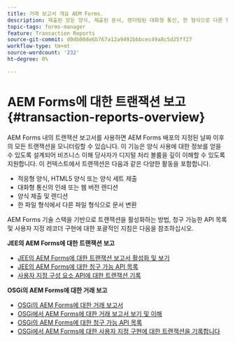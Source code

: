 ```yaml
---
title: 거래 보고서 개요 AEM Forms.
description: 제출된 모든 양식, 제출된 문서, 렌더링된 대화형 통신, 한 형식으로 다른 형식으로 변환된 문서 등의 수를 유지합니다.
topic-tags: forms-manager
feature: Transaction Reports
source-git-commit: d0db00de6b767a12a9492bbbcec49a8c5d25ff27
workflow-type: tm+mt
source-wordcount: '232'
ht-degree: 0%

---
```


# AEM Forms에 대한 트랜잭션 보고 {#transaction-reports-overview}

AEM Forms 내의 트랜잭션 보고서를 사용하면 AEM Forms 배포의 지정된 날짜 이후의 모든 트랜잭션을 모니터링할 수 있습니다. 이 기능은 양식 사용에 대한 정보를 얻을 수 있도록 설계되어 비즈니스 이해 당사자가 디지털 처리 볼륨을 깊이 이해할 수 있도록 지원합니다. 이 컨텍스트에서 트랜잭션은 다음과 같은 다양한 활동을 포함합니다.

* 적응형 양식, HTML5 양식 또는 양식 세트 제출
* 대화형 통신의 인쇄 또는 웹 버전 렌디션
* 양식 제출 및 렌디션
* 한 파일 형식에서 다른 파일 형식으로 문서 변환

AEM Forms 기술 스택을 기반으로 트랜잭션을 활성화하는 방법, 청구 가능한 API 목록 및 사용자 지정 레코더 구현에 대한 포괄적인 지침은 다음을 참조하십시오.

**JEE의 AEM Forms에 대한 트랜잭션 보고**

* [JEE의 AEM Forms에 대한 트랜잭션 보고서 활성화 및 보기](/help/forms/using/transaction-report-overview-jee.md)
* [JEE의 AEM Forms에 대한 청구 가능 API 목록](/help/forms/using/transaction-reports-billable-apis-jee.md)
* [사용자 지정 구성 요소 API에 대한 트랜잭션 기록](/help/forms/using/record-transaction-custom-component-jee.md)

**OSGi의 AEM Forms에 대한 거래 보고**

* [OSGi의 AEM Forms에 대한 거래 보고서](/help/forms/using/transaction-reports-overview.md)
* [OSGi에서 AEM Forms에 대한 거래 보고서 보기 및 이해](/help/forms/using/viewing-and-understanding-transaction-reports.md)
* [OSGi의 AEM Forms에 대한 청구 가능 API 목록](/help/forms/using/transaction-reports-billable-apis.md)
* [OSGi에서 AEM Forms에 대한 사용자 지정 구현에 대한 트랜잭션을 기록합니다](/help/forms/using/record-transaction-custom-implementation.md)


